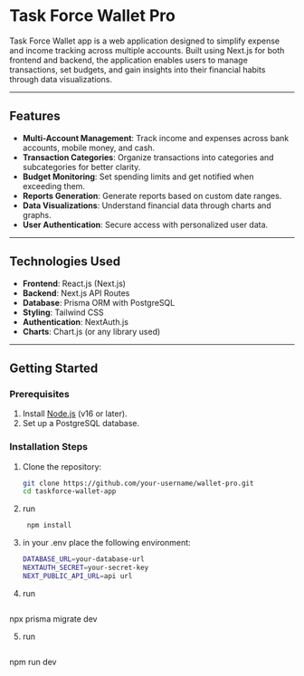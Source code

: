 # **Task Force Wallet Pro**

Task Force Wallet app is a web application designed to simplify expense and income tracking across multiple accounts. Built using Next.js for both frontend and backend, the application enables users to manage transactions, set budgets, and gain insights into their financial habits through data visualizations.

---

## **Features**
- **Multi-Account Management**: Track income and expenses across bank accounts, mobile money, and cash.
- **Transaction Categories**: Organize transactions into categories and subcategories for better clarity.
- **Budget Monitoring**: Set spending limits and get notified when exceeding them.
- **Reports Generation**: Generate reports based on custom date ranges.
- **Data Visualizations**: Understand financial data through charts and graphs.
- **User Authentication**: Secure access with personalized user data.

---

## **Technologies Used**
- **Frontend**: React.js (Next.js)
- **Backend**: Next.js API Routes
- **Database**: Prisma ORM with PostgreSQL
- **Styling**: Tailwind CSS
- **Authentication**: NextAuth.js
- **Charts**: Chart.js (or any library used)

---

## **Getting Started**

### **Prerequisites**
1. Install [Node.js](https://nodejs.org/) (v16 or later).
2. Set up a PostgreSQL database.

### **Installation Steps**
1. Clone the repository:
   ```bash
   git clone https://github.com/your-username/wallet-pro.git
   cd taskforce-wallet-app
2. run 
   ```bash
    npm install
3. in your .env place the following environment:
     ```bash
     DATABASE_URL=your-database-url
     NEXTAUTH_SECRET=your-secret-key 
     NEXT_PUBLIC_API_URL=api url
     

4. run 
    ```bash
 npx prisma migrate dev

5. run 
    ```bash
  npm run dev   



